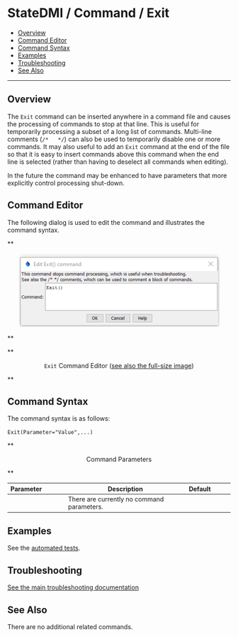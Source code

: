 # StateDMI / Command / Exit #

* [Overview](#overview)
* [Command Editor](#command-editor)
* [Command Syntax](#command-syntax)
* [Examples](#examples)
* [Troubleshooting](#troubleshooting)
* [See Also](#see-also)

-------------------------

## Overview ##

The `Exit` command
can be inserted anywhere in a command file and causes the processing of commands to stop at that line.
This is useful for temporarily processing a subset of a long list of commands.
Multi-line comments (`/*   */`) can also be used to temporarily disable one or more commands.
It may also useful to add an `Exit` command at the end of the file so that it is easy to insert
commands above this command when the end line is selected (rather than having to deselect all commands when editing).

In the future the command may be enhanced to have parameters that more explicitly control processing shut-down.

## Command Editor ##

The following dialog is used to edit the command and illustrates the command syntax.

**<p style="text-align: center;">
![Exit command editor](Exit.png)
</p>**

**<p style="text-align: center;">
`Exit` Command Editor (<a href="../Exit.png">see also the full-size image</a>)
</p>**

## Command Syntax ##

The command syntax is as follows:

```text
Exit(Parameter="Value",...)
```
**<p style="text-align: center;">
Command Parameters
</p>**

| **Parameter**&nbsp;&nbsp;&nbsp;&nbsp;&nbsp;&nbsp;&nbsp;&nbsp;&nbsp;&nbsp;&nbsp;&nbsp; | **Description** | **Default**&nbsp;&nbsp;&nbsp;&nbsp;&nbsp;&nbsp;&nbsp;&nbsp;&nbsp;&nbsp; |
| --------------|-----------------|----------------- |
| | There are currently no command parameters. | |

## Examples ##

See the [automated tests](https://github.com/OpenCDSS/cdss-app-statedmi-test/tree/master/test/regression/commands/Exit).

## Troubleshooting ##

[See the main troubleshooting documentation](../../troubleshooting/troubleshooting.md)

## See Also ##

There are no additional related commands.